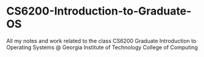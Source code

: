 # CS6200-Introduction-to-Graduate-OS
All my notes and work related to the class CS6200 Graduate Introduction to Operating Systems @ Georgia Institute of Technology College of Computing
